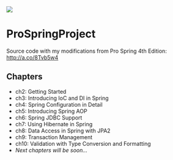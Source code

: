 <img src="https://habrastorage.org/web/06b/f74/adc/06bf74adc7484d0e91fac47e0598a0a1.jpg"/>

# ProSpringProject
Source code with my modifications from Pro Spring 4th Edition: http://a.co/8Tvb5w4

## Chapters
- ch2: Getting Started
- ch3: Introducing IoC and DI in Spring
- ch4: Spring Configuration in Detail
- ch5: Introducing Spring AOP
- ch6: Spring JDBC Support
- ch7: Using Hibernate in Spring
- ch8: Data Access in Spring with JPA2
- ch9: Transaction Management
- ch10: Validation with Type Conversion and Formatting
- _Next chapters will be soon..._
